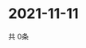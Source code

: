 # 2021-11-11
  共 0条

  <!-- BEGIN -->
  <!-- 最后更新时间Thu Nov 11 2021 13:12:45 GMT+0000 (Coordinated Universal Time) -->
  
  <!-- END -->
  
  